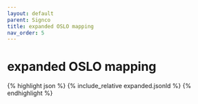 ```yaml
---
layout: default
parent: Signco
title: expanded OSLO mapping
nav_order: 5
---
```


# expanded OSLO mapping


{% highlight json %}
{% include_relative  expanded.jsonld %}
{% endhighlight %}